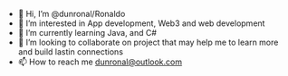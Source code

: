 - 👋 Hi, I’m @dunronal/Ronaldo 
- 👀 I’m interested in App development, Web3 and web development
- 🌱 I’m currently learning Java, and C#
- 💞️ I’m looking to collaborate on project that may help me to learn more and build lastin connections
- 📫 How to reach me dunronal@outlook.com

<!---
dunronal/dunronal is a ✨ special ✨ repository because its `README.md` (this file) appears on your GitHub profile.
You can click the Preview link to take a look at your changes.
--->
